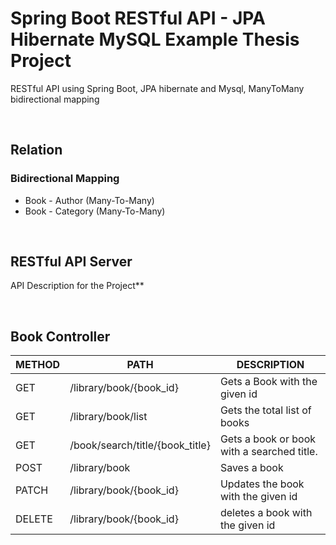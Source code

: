 
# Spring Boot RESTful API - JPA Hibernate MySQL Example Thesis Project #
RESTful API using Spring Boot, JPA hibernate and Mysql, ManyToMany bidirectional mapping

&nbsp;

## Relation ## 
### Bidirectional Mapping ### 

* Book - Author (Many-To-Many)
* Book - Category (Many-To-Many)

&nbsp;

## RESTful API Server ##
API Description for the Project**

&nbsp;

## Book Controller ##
METHOD | PATH | DESCRIPTION 
------------|-----|------------
GET | /library/book/{book_id} | Gets a Book with the given id
GET | /library/book/list | Gets the total list of books
GET | /book/search/title/{book_title} | Gets a book or book with a searched title.
POST | /library/book | Saves a book
PATCH | /library/book/{book_id} | Updates the book with the given id
DELETE | /library/book/{book_id} | deletes a book with the given id
 
